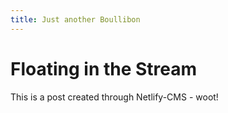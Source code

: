```yaml
---
title: Just another Boullibon
---
```

# Floating in the Stream

This is a post created through Netlify-CMS - woot!
